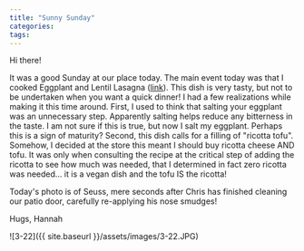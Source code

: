 ```yaml
---
title: "Sunny Sunday"
categories:
tags:
---
```


Hi there!

It was a good Sunday at our place today. The main event today was that I cooked Eggplant and Lentil Lasagna ([link](https://minimalistbaker.com/lentil-eggplant-lasagna/ "https://minimalistbaker.com/lentil-eggplant-lasagna/")). This dish is very tasty, but not to be undertaken when you want a quick dinner! I had a few realizations while making it this time around. First, I used to think that salting your eggplant was an unnecessary step. Apparently salting helps reduce any bitterness in the taste. I am not sure if this is true, but now I salt my eggplant. Perhaps this is a sign of maturity? Second, this dish calls for a filling of "ricotta tofu". Somehow, I decided at the store this meant I should buy ricotta cheese AND tofu. It was only when consulting the recipe at the critical step of adding the ricotta to see how much was needed, that I determined in fact zero ricotta was needed... it is a vegan dish and the tofu IS the ricotta!

Today's photo is of Seuss, mere seconds after Chris has finished cleaning our patio door, carefully re-applying his nose smudges!

Hugs,
Hannah

![3-22]({{ site.baseurl }}/assets/images/3-22.JPG)